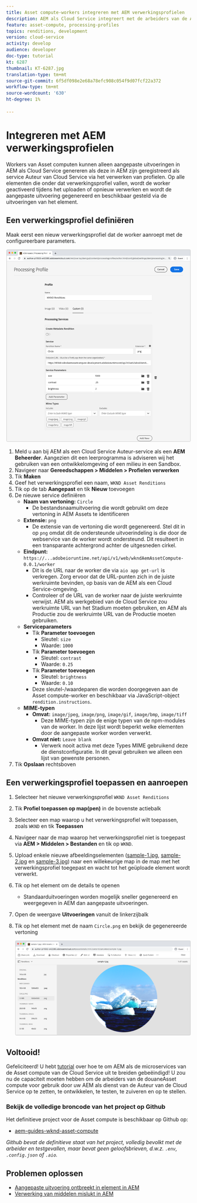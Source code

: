 ```yaml
---
title: Asset compute-workers integreren met AEM verwerkingsprofielen
description: AEM als Cloud Service integreert met de arbeiders van de Asset compute die aan Adobe I/O Runtime via AEM Assets-verwerkingsprofielen worden opgesteld. Verwerkingsprofielen worden geconfigureerd in de service Auteur om specifieke elementen te verwerken met behulp van aangepaste workers en de bestanden die door de workers worden gegenereerd, op te slaan als elementuitvoeringen.
feature: asset-compute, processing-profiles
topics: renditions, development
version: cloud-service
activity: develop
audience: developer
doc-type: tutorial
kt: 6287
thumbnail: KT-6287.jpg
translation-type: tm+mt
source-git-commit: 6f5df098e2e68a78efc908c054f9d07fcf22a372
workflow-type: tm+mt
source-wordcount: '630'
ht-degree: 1%

---
```



# Integreren met AEM verwerkingsprofielen

Workers van Asset computen kunnen alleen aangepaste uitvoeringen in AEM als Cloud Service genereren als deze in AEM zijn geregistreerd als service Auteur van Cloud Service via het verwerken van profielen. Op alle elementen die onder dat verwerkingsprofiel vallen, wordt de worker geactiveerd tijdens het uploaden of opnieuw verwerken en wordt de aangepaste uitvoering gegenereerd en beschikbaar gesteld via de uitvoeringen van het element.

## Een verwerkingsprofiel definiëren

Maak eerst een nieuw verwerkingsprofiel dat de worker aanroept met de configureerbare parameters.

![Profiel verwerken](./assets/processing-profiles/new-processing-profile.png)

1. Meld u aan bij AEM als een Cloud Service Auteur-service als een __AEM Beheerder__. Aangezien dit een leerprogramma is adviseren wij het gebruiken van een ontwikkelomgeving of een milieu in een Sandbox.
1. Navigeer naar __Gereedschappen > Middelen > Profielen verwerken__
1. Tik __Maken__
1. Geef het verwerkingsprofiel een naam, `WKND Asset Renditions`
1. Tik op de tab __Aangepast__ en tik __Nieuw__ toevoegen
1. De nieuwe service definiëren
   + __Naam van vertoning:__ `Circle`
      + De bestandsnaamuitvoering die wordt gebruikt om deze vertoning in AEM Assets te identificeren
   + __Extensie:__ `png`
      + De extensie van de vertoning die wordt gegenereerd. Stel dit in op `png` omdat dit de ondersteunde uitvoerindeling is die door de webservice van de worker wordt ondersteund. Dit resulteert in een transparante achtergrond achter de uitgesneden cirkel.
   + __Eindpunt:__ `https://...adobeioruntime.net/api/v1/web/wkndAemAssetCompute-0.0.1/worker`
      + Dit is de URL naar de worker die via `aio app get-url` is verkregen. Zorg ervoor dat de URL-punten zich in de juiste werkruimte bevinden, op basis van de AEM als een Cloud Service-omgeving.
      + Controleer of de URL van de worker naar de juiste werkruimte verwijst. AEM als werkgebied van de Cloud Service zou werkruimte URL van het Stadium moeten gebruiken, en AEM als Productie zou de werkruimte URL van de Productie moeten gebruiken.
   + __Serviceparameters__
      + Tik __Parameter toevoegen__
         + Sleutel: `size`
         + Waarde: `1000`
      + Tik __Parameter toevoegen__
         + Sleutel: `contrast`
         + Waarde: `0.25`
      + Tik __Parameter toevoegen__
         + Sleutel: `brightness`
         + Waarde: `0.10`
      + Deze sleutel-/waardeparen die worden doorgegeven aan de Asset compute-worker en beschikbaar via JavaScript-object `rendition.instructions`.
   + __MIME-typen__
      + __Omvat:__ `image/jpeg`,  `image/png`,  `image/gif`,  `image/bmp`,  `image/tiff`
         + Deze MIME-typen zijn de enige typen van de npm-modules van de worker. In deze lijst wordt beperkt welke elementen door de aangepaste worker worden verwerkt.
      + __Omvat niet:__ `Leave blank`
         + Verwerk nooit activa met deze Types MIME gebruikend deze de dienstconfiguratie. In dit geval gebruiken we alleen een lijst van gewenste personen.
1. Tik __Opslaan__ rechtsboven

## Een verwerkingsprofiel toepassen en aanroepen

1. Selecteer het nieuwe verwerkingsprofiel `WKND Asset Renditions`
1. Tik __Profiel toepassen op map(pen)__ in de bovenste actiebalk
1. Selecteer een map waarop u het verwerkingsprofiel wilt toepassen, zoals `WKND` en tik __Toepassen__
1. Navigeer naar de map waarop het verwerkingsprofiel niet is toegepast via __AEM > Middelen > Bestanden__ en tik op `WKND`.
1. Upload enkele nieuwe afbeeldingselementen ([sample-1.jpg](../assets/samples/sample-1.jpg), [sample-2.jpg](../assets/samples/sample-2.jpg) en [sample-3.jpg](../assets/samples/sample-3.jpg)) naar een willekeurige map in de map met het verwerkingsprofiel toegepast en wacht tot het geüploade element wordt verwerkt.
1. Tik op het element om de details te openen
   + Standaarduitvoeringen worden mogelijk sneller gegenereerd en weergegeven in AEM dan aangepaste uitvoeringen.
1. Open de weergave __Uitvoeringen__ vanuit de linkerzijbalk
1. Tik op het element met de naam `Circle.png` en bekijk de gegenereerde vertoning

   ![Gegenereerde uitvoering](./assets/processing-profiles/rendition.png)

## Voltooid!

Gefeliciteerd! U hebt [tutorial](../overview.md) over hoe te om AEM als de microservices van de Asset compute van de Cloud Service uit te breiden gebeëindigd! U zou nu de capaciteit moeten hebben om de arbeiders van de douaneAsset compute voor gebruik door uw AEM als dienst van de Auteur van de Cloud Service op te zetten, te ontwikkelen, te testen, te zuiveren en op te stellen.

### Bekijk de volledige broncode van het project op Github

Het definitieve project voor de Asset compute is beschikbaar op Github op:

+ [aem-guides-wknd-asset-compute](https://github.com/adobe/aem-guides-wknd-asset-compute)

_Github bevat de definitieve staat van het project, volledig bevolkt met de arbeider en testgevallen, maar bevat geen geloofsbrieven, d.w.z. `.env`,  `.config.json` of  `.aio`._

## Problemen oplossen

+ [Aangepaste uitvoering ontbreekt in element in AEM](../troubleshooting.md#custom-rendition-missing-from-asset)
+ [Verwerking van middelen mislukt in AEM](../troubleshooting.md#asset-processing-fails)
